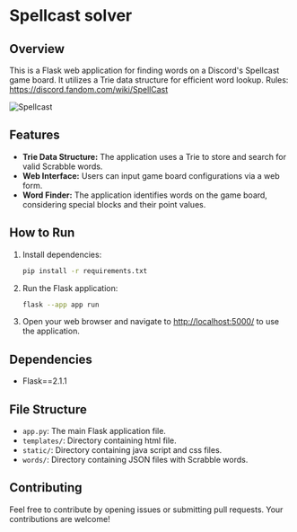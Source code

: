 # Spellcast solver

## Overview

This is a Flask web application for finding words on a Discord's Spellcast game board. It utilizes a Trie data structure for efficient word lookup.
Rules: https://discord.fandom.com/wiki/SpellCast

![Spellcast](https://github.com/user-attachments/assets/6f7e9906-2392-46c5-bbf7-b0ffa18f792d)

## Features

- **Trie Data Structure:** The application uses a Trie to store and search for valid Scrabble words.
- **Web Interface:** Users can input game board configurations via a web form.
- **Word Finder:** The application identifies words on the game board, considering special blocks and their point values.

## How to Run

1. Install dependencies:

    ```bash
    pip install -r requirements.txt
    ```

2. Run the Flask application:

    ```bash
    flask --app app run
    ```

3. Open your web browser and navigate to [http://localhost:5000/](http://localhost:5000/) to use the application.

## Dependencies

- Flask==2.1.1

## File Structure

- `app.py`: The main Flask application file.
- `templates/`: Directory containing html file.
- `static/`: Directory containing java script and css files.
- `words/`: Directory containing JSON files with Scrabble words.

## Contributing

Feel free to contribute by opening issues or submitting pull requests. Your contributions are welcome!
